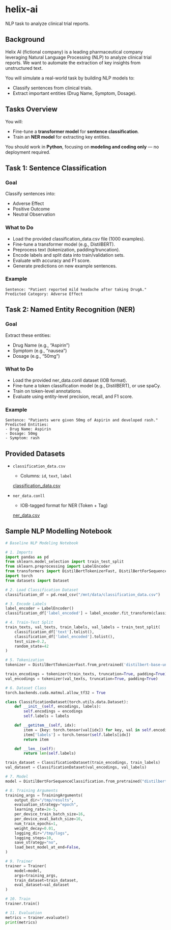 # helix-ai
NLP task to analyze clinical trial reports.

## Background

Helix AI (fictional company) is a leading pharmaceutical company leveraging Natural Language Processing (NLP) to analyze clinical trial reports. We want to automate the extraction of key insights from unstructured text.

You will simulate a real-world task by building NLP models to:
- Classify sentences from clinical trials.
- Extract important entities (Drug Name, Symptom, Dosage).

## Tasks Overview

You will:
- Fine-tune a **transformer model** for **sentence classification**.
- Train an **NER model** for extracting key entities.

You should work in **Python**, focusing on **modeling and coding only** — no deployment required.

## Task 1: Sentence Classification

### Goal
Classify sentences into:
- Adverse Effect
- Positive Outcome
- Neutral Observation

### What to Do
- Load the provided classification_data.csv file (1000 examples).
- Fine-tune a transformer model (e.g., DistilBERT).
- Preprocess text (tokenization, padding/truncation).
- Encode labels and split data into train/validation sets.
- Evaluate with accuracy and F1 score.
- Generate predictions on new example sentences.

### Example
```
Sentence: "Patient reported mild headache after taking DrugA."
Predicted Category: Adverse Effect
```

## Task 2: Named Entity Recognition (NER)

### Goal
Extract these entities:
- Drug Name (e.g., “Aspirin”)
- Symptom (e.g., “nausea”)
- Dosage (e.g., “50mg”)

### What to Do
- Load the provided ner_data.conll dataset (IOB format).
- Fine-tune a token classification model (e.g., DistilBERT), or use spaCy.
- Train on token-level annotations.
- Evaluate using entity-level precision, recall, and F1 score.

### Example
```
Sentence: "Patients were given 50mg of Aspirin and developed rash."
Predicted Entities:
- Drug Name: Aspirin
- Dosage: 50mg
- Symptom: rash
```

## Provided Datasets
- `classification_data.csv`
    - Columns: `id`, `text`, `label`

    [classification_data.csv](attachment:7bced411-3427-4c6b-875e-4191676f47f3:classification_data.csv)
    
- `ner_data.conll`
    - IOB-tagged format for NER (Token + Tag)
    
    [ner_data.csv](attachment:46d5bad6-7467-4ced-ba24-c137e7baf1ca:ner_data.csv)
    
## Sample NLP Modelling Notebook
```python
# Baseline NLP Modeling Notebook

# 1. Imports
import pandas as pd
from sklearn.model_selection import train_test_split
from sklearn.preprocessing import LabelEncoder
from transformers import DistilBertTokenizerFast, DistilBertForSequenceClassification, Trainer, TrainingArguments
import torch
from datasets import Dataset

# 2. Load Classification Dataset
classification_df = pd.read_csv("/mnt/data/classification_data.csv")

# 3. Encode Labels
label_encoder = LabelEncoder()
classification_df['label_encoded'] = label_encoder.fit_transform(classification_df['label'])

# 4. Train-Test Split
train_texts, val_texts, train_labels, val_labels = train_test_split(
    classification_df['text'].tolist(),
    classification_df['label_encoded'].tolist(),
    test_size=0.2,
    random_state=42
)

# 5. Tokenization
tokenizer = DistilBertTokenizerFast.from_pretrained('distilbert-base-uncased')

train_encodings = tokenizer(train_texts, truncation=True, padding=True)
val_encodings = tokenizer(val_texts, truncation=True, padding=True)

# 6. Dataset Class
torch.backends.cuda.matmul.allow_tf32 = True

class ClassificationDataset(torch.utils.data.Dataset):
    def __init__(self, encodings, labels):
        self.encodings = encodings
        self.labels = labels

    def __getitem__(self, idx):
        item = {key: torch.tensor(val[idx]) for key, val in self.encodings.items()}
        item['labels'] = torch.tensor(self.labels[idx])
        return item

    def __len__(self):
        return len(self.labels)

train_dataset = ClassificationDataset(train_encodings, train_labels)
val_dataset = ClassificationDataset(val_encodings, val_labels)

# 7. Model
model = DistilBertForSequenceClassification.from_pretrained("distilbert-base-uncased", num_labels=len(label_encoder.classes_))

# 8. Training Arguments
training_args = TrainingArguments(
    output_dir="/tmp/results",
    evaluation_strategy="epoch",
    learning_rate=2e-5,
    per_device_train_batch_size=16,
    per_device_eval_batch_size=16,
    num_train_epochs=1,
    weight_decay=0.01,
    logging_dir="/tmp/logs",
    logging_steps=10,
    save_strategy="no",
    load_best_model_at_end=False,
)

# 9. Trainer
trainer = Trainer(
    model=model,
    args=training_args,
    train_dataset=train_dataset,
    eval_dataset=val_dataset
)

# 10. Train
trainer.train()

# 11. Evaluation
metrics = trainer.evaluate()
print(metrics)
```